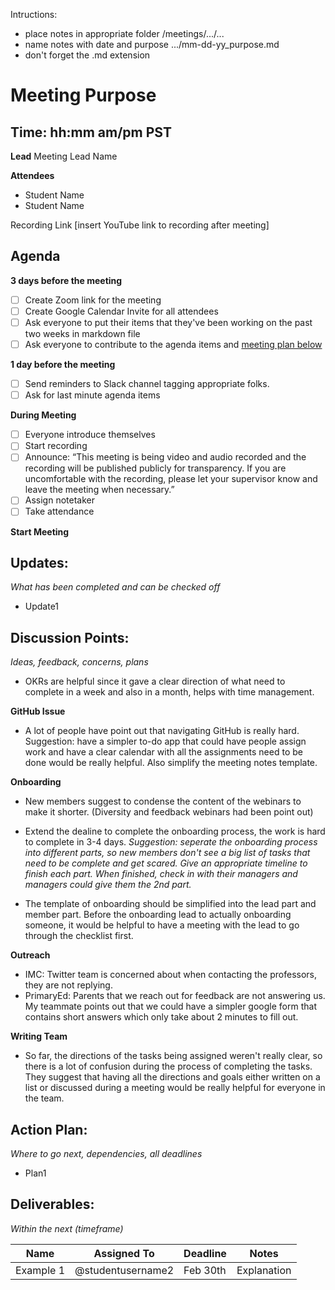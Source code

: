 Intructions:
* place notes in appropriate folder /meetings/.../...
* name notes with date and purpose .../mm-dd-yy_purpose.md
* don't forget the .md extension

# Meeting Purpose
## Time: hh:mm am/pm PST

**Lead**
Meeting Lead Name 

**Attendees**
* Student Name 
* Student Name 

Recording Link
[insert YouTube link to recording after meeting]

## Agenda
**3 days before the meeting**
- [ ] Create Zoom link for the meeting
- [ ] Create Google Calendar Invite for all attendees
- [ ] Ask everyone to put their items that they've been working on the past two weeks in markdown file
- [ ] Ask everyone to contribute to the agenda items and [meeting plan below](https://github.com/shreyagupta98/people/blob/master/meeting_template.md#updates)

**1 day before the meeting**
- [ ] Send reminders to Slack channel tagging appropriate folks. 
- [ ] Ask for last minute agenda items

**During Meeting**
- [ ] Everyone introduce themselves
- [ ] Start recording
- [ ] Announce:
“This meeting is being video and audio recorded and the recording will be published publicly for transparency. If you are uncomfortable with the recording, please let your supervisor know and leave the meeting when necessary.”
- [ ] Assign notetaker
- [ ] Take attendance

**Start Meeting**

## Updates:
*What has been completed and can be checked off*

* Update1

## Discussion Points:
*Ideas, feedback, concerns, plans*

* OKRs are helpful since it gave a clear direction of what need to complete in a week and also in a month, helps with time management. 

**GitHub Issue**
* A lot of people have point out that navigating GitHub is really hard. Suggestion: have a simpler to-do app that could have people assign work and have a clear calendar with all the assignments need to be done would be really helpful. Also simplify the meeting notes template. 


**Onboarding**
* New members suggest to condense the content of the webinars to make it shorter. (Diversity and feedback webinars had been point out)

* Extend the dealine to complete the onboarding process, the work is hard to complete in 3-4 days. 
*Suggestion: seperate the onboarding process into different parts, so new members don't see a big list of tasks that need to be complete and get scared. Give an appropriate timeline to finish each part. When finished, check in with their managers and managers could give them the 2nd part.*

* The template of onboarding should be simplified into the lead part and member part. Before the onboarding lead to actually onboarding someone, it would be helpful to have a meeting with the lead to go through the checklist first.

**Outreach**
* IMC: Twitter team is concerned about when contacting the professors, they are not replying. 
* PrimaryEd: Parents that we reach out for feedback are not answering us. My teammate points out that we could have a simpler google form that contains short answers which only take about 2 minutes to fill out.

**Writing Team**
* So far, the directions of the tasks being assigned weren't really clear, so there is a lot of confusion during the process of completing the tasks. They suggest that having all the directions and goals either written on a list or discussed during a meeting would be really helpful for everyone in the team.


## Action Plan:
*Where to go next, dependencies, all deadlines*
* Plan1

## Deliverables:
*Within the next (timeframe)*

Name  | Assigned To | Deadline | Notes
------|-------------|----------|------
Example 1 | @studentusername2 | Feb 30th | Explanation
